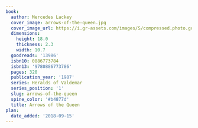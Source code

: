 ```yaml
---
book:
  author: Mercedes Lackey
  cover_image: arrows-of-the-queen.jpg
  cover_image_url: https://i.gr-assets.com/images/S/compressed.photo.goodreads.com/books/1296358547l/13986._SY160_.jpg
  dimensions:
    height: 18.0
    thickness: 2.3
    width: 10.7
  goodreads: '13986'
  isbn10: 0886773784
  isbn13: '9780886773786'
  pages: 320
  publication_year: '1987'
  series: Heralds of Valdemar
  series_position: '1'
  slug: arrows-of-the-queen
  spine_color: '#b4877d'
  title: Arrows of the Queen
plan:
  date_added: '2018-09-15'
---
```

